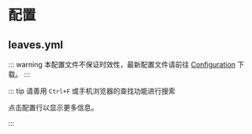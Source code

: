 # 配置

<!--suppress HtmlUnknownAttribute -->
<script setup>
import ConfigViewer from "../../../components/ConfigViewer.vue";
import { data } from "../../../config-spec/leaves/zhHans.data.mts";
</script>

## leaves.yml

::: warning
本配置文件不保证时效性，最新配置文件请前往 [Configuration](https://github.com/LeavesMC/Configuration) 下载。
:::


::: tip
请善用 `Ctrl+F` 或手机浏览器的查找功能进行搜索  

点击配置行以显示更多信息。

:::

<ConfigViewer :data=data name="leaves.yml"/>
